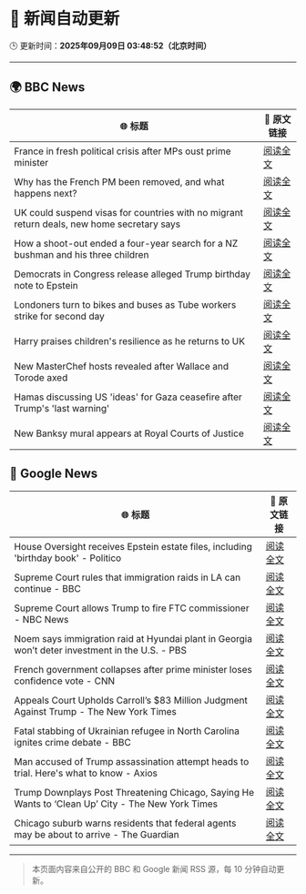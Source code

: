 # 🧠 新闻自动更新

🕒 更新时间：**2025年09月09日 03:48:52（北京时间）**

---

## 🌍 BBC News

| 🌐 标题 | 🔗 原文链接 |
|--------|-------------|
| France in fresh political crisis after MPs oust prime minister | [阅读全文](https://www.bbc.com/news/articles/c2dnxxekyezo?at_medium=RSS&at_campaign=rss) |
| Why has the French PM been removed, and what happens next? | [阅读全文](https://www.bbc.com/news/articles/cy4r7dmxgxmo?at_medium=RSS&at_campaign=rss) |
| UK could suspend visas for countries with no migrant return deals, new home secretary says | [阅读全文](https://www.bbc.com/news/articles/c4g7xyn03yno?at_medium=RSS&at_campaign=rss) |
| How a shoot-out ended a four-year search for a NZ bushman and his three children | [阅读全文](https://www.bbc.com/news/articles/cly0279yervo?at_medium=RSS&at_campaign=rss) |
| Democrats in Congress release alleged Trump birthday note to Epstein | [阅读全文](https://www.bbc.com/news/articles/cvgqnn4ngvdo?at_medium=RSS&at_campaign=rss) |
| Londoners turn to bikes and buses as Tube workers strike for second day | [阅读全文](https://www.bbc.com/news/articles/c931px90z48o?at_medium=RSS&at_campaign=rss) |
| Harry praises children's resilience as he returns to UK | [阅读全文](https://www.bbc.com/news/articles/c2378j5154jo?at_medium=RSS&at_campaign=rss) |
| New MasterChef hosts revealed after Wallace and Torode axed | [阅读全文](https://www.bbc.com/news/articles/ckgy2e73j4ro?at_medium=RSS&at_campaign=rss) |
| Hamas discussing US 'ideas' for Gaza ceasefire after Trump's 'last warning' | [阅读全文](https://www.bbc.com/news/articles/cn0rxl7jwwpo?at_medium=RSS&at_campaign=rss) |
| New Banksy mural appears at Royal Courts of Justice | [阅读全文](https://www.bbc.com/news/articles/cgrq0r0y878o?at_medium=RSS&at_campaign=rss) |

## 📰 Google News

| 🌐 标题 | 🔗 原文链接 |
|--------|-------------|
| House Oversight receives Epstein estate files, including 'birthday book' - Politico | [阅读全文](https://news.google.com/rss/articles/CBMimwFBVV95cUxQOXdMX0x1TFQ0ZzRZNFRwMVM2enZ6Z3lmX3ZTVURoa04tUGZTUlgteDJpYko2UWpTd01HOWE2Um5nYVh3YWRwU1o4cUdzS2xKSlRrbmFZYVBxdS14b0VINlJzQlBlT0JLNmhNOXZPUTlSYkxNb3RkanhwMFB0RlZtQTl5dGp5VlNDbzdQNHlFNXBtSFlwNlZYc3hUdw?oc=5) |
| Supreme Court rules that immigration raids in LA can continue - BBC | [阅读全文](https://news.google.com/rss/articles/CBMiWkFVX3lxTE9hSi1yWllIemVWdXFlTXo0cG85bUp6SU1TNDJsR3EtSjZSeEFyZHNiN3BVdU0wdnJMRTlPYnZYZVhhMTZkcFdBV0tJX3ZXNVFrb1Bja1laMU9RUdIBX0FVX3lxTE5yeU5kdWh0XzZmcHpMRXlsRUphMWRNaFIwQUE4cDdBUU8zZW5jWjZFSE91TU5VUGcteW40VUFjS0M2TWJ1dndMeVhsOS1xaEZOdWIxMVhBWU85MTVYWG9V?oc=5) |
| Supreme Court allows Trump to fire FTC commissioner - NBC News | [阅读全文](https://news.google.com/rss/articles/CBMiqgFBVV95cUxPUU9ORVFILVp0aVl2UjNDeHpWYlkxUW1kcGlsX2FzYkR5Nm9HQldCSnBXb2xaMDV1WVhXakxBMHMzcTVIaGRfT0o5TmN1Zl9KMkwzMG85aUpoUXJPSDQzVFN2MTh5cS05X2k5ZWg4emd6SC1LRTBUdGJnY3BwUGpuUTFiYzZ5eUI5bjV0YkVtQlplSWtIZHhDWDBJVVJPQkRnVlg4VVR6UHZXZ9IBVkFVX3lxTE43WC1FaVU3Rzg0akNLTTB1ajFpSktDcmdBVWExZU1mQUJheUU5Mm8yUzNoZS1hd0xlNk5mR3hDYUlLd2hiN1VjcjF0bUhDN1V4WjQtSFZR?oc=5) |
| Noem says immigration raid at Hyundai plant in Georgia won’t deter investment in the U.S. - PBS | [阅读全文](https://news.google.com/rss/articles/CBMiwwFBVV95cUxOLVZodXRfMWdKQkRDc2tKazBQSHVSUG9rV3BjREIwbHRUa3VZRUlhVTM2alFESzNwREItaV9jOUVVUkQ0a2ZEQnVHZjVZVzV2SEE4UUZyZnFmVUlXX0lHZFVRUnBhNlY2SV9VYVc4UU9vd1JnbXNIcFRuUWRhbHZXMVhEMkJWN2RlendLQThHSmZKOVVmU0tUZHF5RTd3NnUyYWJaUEIyMXZob0kya3ZzZzJiOExjYWlTOE5WdTRnNThaUnc?oc=5) |
| French government collapses after prime minister loses confidence vote - CNN | [阅读全文](https://news.google.com/rss/articles/CBMijwFBVV95cUxQZkc2WHVmQWg3Nm9ObWtfc0tQUUtRS1ZpWXF0alE0cml4ekJTQVdhZDByaTI5ekhBRjVYa0VReDZMd0dsUklvRU5IT1NxN3ZEdWN3T1pmNlJFdTJsYjVudjdUQ1MzZkdyTXBKOW1wSUlyLThEdWFEZTZ4ZjNfTjBTYl9XM2NOdDlZSFRVVFk5Yw?oc=5) |
| Appeals Court Upholds Carroll’s $83 Million Judgment Against Trump - The New York Times | [阅读全文](https://news.google.com/rss/articles/CBMihwFBVV95cUxOUExTRmRLdjJhRDZYMEoyZDJSa1FXNDlZSk14OEdZd3FJc1c5ZjAzU3NlYk9HMFFBcVFXbUhsWlU0ZDlGdXlVVmVHZjJZa1pqdGI3Z1pReE8yeW0xODVDR3NsMlJvcnhJWE55bkY2dGtsdFZQYlc2RGh5UmVTQ09keEU3SlZHa2c?oc=5) |
| Fatal stabbing of Ukrainian refugee in North Carolina ignites crime debate - BBC | [阅读全文](https://news.google.com/rss/articles/CBMiWkFVX3lxTE9NRUhTdEJtYUF2MWNaU1pvM3ZYZXdHREphR3BiZEgyXy1aeHd5aldtN0hhRHhrZ0xobXBsQWNTRUF0aHZQRXBkWmpsOWViWE1fZTdUbDNjaHpfZw?oc=5) |
| Man accused of Trump assassination attempt heads to trial. Here's what to know - Axios | [阅读全文](https://news.google.com/rss/articles/CBMijgFBVV95cUxNZXhRYkd6ajRNbFVCMnpraGZWVy02Q3pOZV9iVE9nUEIzMjFhMWc4MXRILTF3TG5qNm9YSXA3WDhSblItYm50TjM5TXo3SUY4UWxNNURidGExdDF0c3FMTzFqZTN3Um5LRjZXMnVURS1zY2hiS1ZpZjhiOFpwT2Q2Tkg2aklsOUNqd01odGNR?oc=5) |
| Trump Downplays Post Threatening Chicago, Saying He Wants to ‘Clean Up’ City - The New York Times | [阅读全文](https://news.google.com/rss/articles/CBMigwFBVV95cUxNZkVadGVnZmIzRGRjd3Q4clI3V0xadHc1U3A1aTBWaUNDT3lZNHVHSDZVNi10ekJSWUJBeEhiN3ZrTmltbWpDQ2FzTHJ2aUF0YkNPRmhhRjZ5akh2NklmWVJVbWJJeVN5OFNhd210N09TYThMamYyaHhkaXFlSEJNNlZ5MA?oc=5) |
| Chicago suburb warns residents that federal agents may be about to arrive - The Guardian | [阅读全文](https://news.google.com/rss/articles/CBMijwFBVV95cUxOVVZNV2N1V1RYVEd1M09MRmVqWkRmODRtTEY5czdSY3QzWXgzeXNBa1J1Um5oN09ldFJEbWhNbHhPeXhkMDd3djZoamNZTU9PTTBhZHBpUWNtTTduMHBCa1I3WFVsR0hRMFNPbG01dWluTHNndWV1MndCNFFzT2hNN1hnc3JFN2EzNmM2OGhVaw?oc=5) |

---
> 本页面内容来自公开的 BBC 和 Google 新闻 RSS 源，每 10 分钟自动更新。